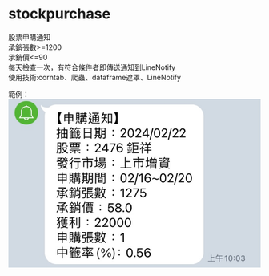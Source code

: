 # stockpurchase
股票申購通知 \
承銷張數>=1200\
承銷價<=90\
每天檢查一次，有符合條件者即傳送通知到LineNotify\
使用技術:corntab、爬蟲、dataframe遮罩、LineNotify

範例：
![](img/IMG_9157.jpeg)
